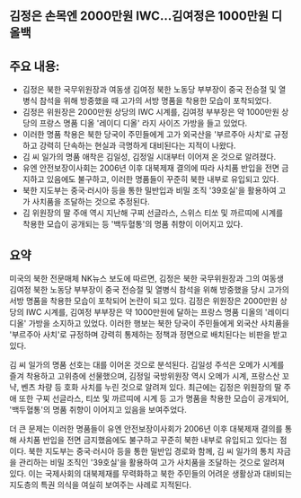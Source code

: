 ## 김정은 손목엔 2000만원 IWC…김여정은 1000만원 디올백

## 주요 내용:
*   김정은 북한 국무위원장과 여동생 김여정 북한 노동당 부부장이 중국 전승절 및 열병식 참석을 위해 방중했을 때 고가의 서방 명품을 착용한 모습이 포착되었다.
*   김정은 위원장은 2000만원 상당의 IWC 시계를, 김여정 부부장은 약 1000만원 상당의 프랑스 명품 디올 '레이디 디올' 라지 사이즈 가방을 들고 있었다.
*   이러한 명품 착용은 북한 당국이 주민들에게 고가 외국산을 '부르주아 사치'로 규정하고 강력히 단속하는 현실과 극명하게 대비된다는 지적이 나왔다.
*   김 씨 일가의 명품 애착은 김일성, 김정일 시대부터 이어져 온 것으로 알려졌다.
*   유엔 안전보장이사회는 2006년 이후 대북제재 결의에 따라 사치품 반입을 전면 금지하고 있음에도 불구하고, 이러한 명품들이 꾸준히 북한 내부로 유입되고 있다.
*   북한 지도부는 중국·러시아 등을 통한 밀반입과 비밀 조직 '39호실'을 활용하여 고가 사치품을 조달하는 것으로 추정된다.
*   김 위원장의 딸 주애 역시 지난해 구찌 선글라스, 스위스 티쏘 및 까르띠에 시계를 착용한 모습이 공개되는 등 '백두혈통'의 명품 취향이 이어지고 있다.

## 요약
미국의 북한 전문매체 NK뉴스 보도에 따르면, 김정은 북한 국무위원장과 그의 여동생 김여정 북한 노동당 부부장이 중국 전승절 및 열병식 참석을 위해 방중했을 당시 고가의 서방 명품을 착용한 모습이 포착되어 논란이 되고 있다. 김정은 위원장은 2000만원 상당의 IWC 시계를, 김여정 부부장은 약 1000만원에 달하는 프랑스 명품 디올의 '레이디 디올' 가방을 소지하고 있었다. 이러한 행보는 북한 당국이 주민들에게 외국산 사치품을 '부르주아 사치'로 규정하며 강력히 통제하는 정책과 정면으로 배치된다는 비판을 받고 있다.

김 씨 일가의 명품 선호는 대를 이어온 것으로 분석된다. 김일성 주석은 오메가 시계를 즐겨 착용하고 고위층에 선물했으며, 김정일 국방위원장 역시 오메가 시계, 프랑스산 꼬냑, 벤츠 차량 등 호화 사치를 누린 것으로 알려져 있다. 최근에는 김정은 위원장의 딸 주애 또한 구찌 선글라스, 티쏘 및 까르띠에 시계 등 고가 명품을 착용한 모습이 공개되어, '백두혈통'의 명품 취향이 이어지고 있음을 보여주었다.

더 큰 문제는 이러한 명품들이 유엔 안전보장이사회가 2006년 이후 대북제재 결의를 통해 사치품 반입을 전면 금지했음에도 불구하고 꾸준히 북한 내부로 유입되고 있다는 점이다. 북한 지도부는 중국·러시아 등을 통한 밀반입 경로와 함께, 김 씨 일가의 통치 자금을 관리하는 비밀 조직인 '39호실'을 활용하여 고가 사치품을 조달하는 것으로 알려져 있다. 이는 국제사회의 대북제재를 무력화하고 북한 주민들의 어려운 생활상과 대비되는 지도층의 특권 의식을 여실히 보여주는 사례로 지적된다.